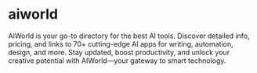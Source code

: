 # aiworld
AIWorld is your go-to directory for the best AI tools. Discover detailed info, pricing, and links to 70+ cutting-edge AI apps for writing, automation, design, and more. Stay updated, boost productivity, and unlock your creative potential with AIWorld—your gateway to smart technology.
